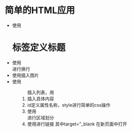 # 简单的HTML应用
- 使用<h1>标签定义标题
- 使用<br/>进行换行
- 使用<img>插入图片
- 使用<ul><ol>插入列表，用<li>插入具体内容
- id定义属性名称，style进行简单的css操作
- 使用<div>进行区域划分
- 使用<a>进行链接 其中target="_blank 在新页面中打开